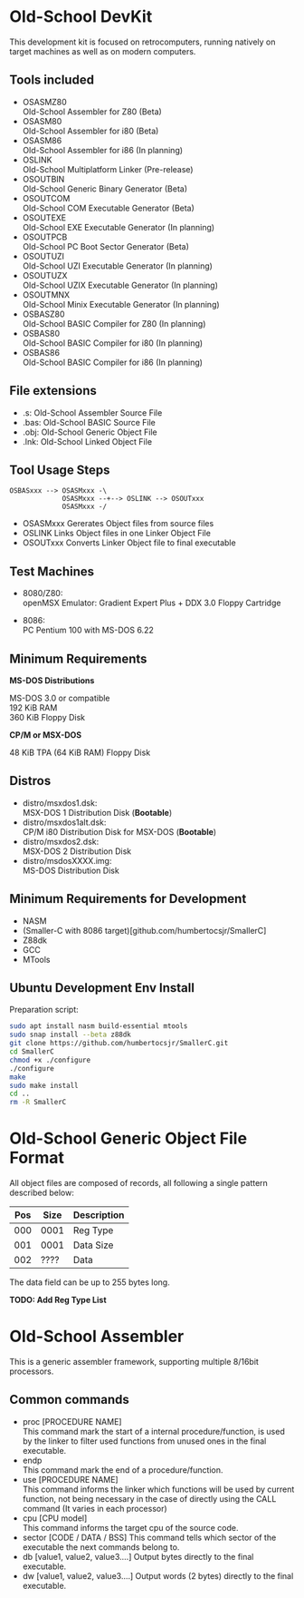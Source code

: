 Old-School DevKit
=================

This development kit is focused on retrocomputers, running natively on target machines as well as on modern computers.

Tools included
--------------

- OSASMZ80 \
    Old-School Assembler for Z80 (Beta)
- OSASM80 \
    Old-School Assembler for i80 (Beta)
- OSASM86 \
    Old-School Assembler for i86 (In planning)
- OSLINK \
    Old-School Multiplatform Linker (Pre-release)
- OSOUTBIN \
    Old-School Generic Binary Generator (Beta)
- OSOUTCOM \
    Old-School COM Executable Generator (Beta)
- OSOUTEXE \
    Old-School EXE Executable Generator (In planning)
- OSOUTPCB \
    Old-School PC Boot Sector Generator (Beta)
- OSOUTUZI \
    Old-School UZI Executable Generator (In planning)
- OSOUTUZX \
    Old-School UZIX Executable Generator (In planning)
- OSOUTMNX \
    Old-School Minix Executable Generator (In planning)
- OSBASZ80 \
    Old-School BASIC Compiler for Z80 (In planning)
- OSBAS80 \
    Old-School BASIC Compiler for i80 (In planning)
- OSBAS86 \
    Old-School BASIC Compiler for i86 (In planning)

File extensions
---------------

- .s: Old-School Assembler Source File
- .bas: Old-School BASIC Source File
- .obj: Old-School Generic Object File
- .lnk: Old-School Linked Object File

Tool Usage Steps
----------------

```
OSBASxxx --> OSASMxxx -\
             OSASMxxx --+--> OSLINK --> OSOUTxxx
             OSASMxxx -/
```

- OSASMxxx Gererates Object files from source files
- OSLINK Links Object files in one Linker Object File
- OSOUTxxx Converts Linker Object file to final executable

Test Machines
-------------

- 8080/Z80: \
    openMSX Emulator: Gradient Expert Plus + DDX 3.0 Floppy Cartridge

- 8086: \
    PC Pentium 100 with MS-DOS 6.22

Minimum Requirements
--------------------

**MS-DOS Distributions**

MS-DOS 3.0 or compatible \
192 KiB RAM \
360 KiB Floppy Disk

**CP/M or MSX-DOS**

48 KiB TPA (64 KiB RAM)
Floppy Disk

Distros
-------

- distro/msxdos1.dsk: \
    MSX-DOS 1 Distribution Disk (**Bootable**)
- distro/msxdos1alt.dsk: \
    CP/M i80 Distribution Disk for MSX-DOS (**Bootable**)
- distro/msxdos2.dsk: \
    MSX-DOS 2 Distribution Disk
- distro/msdosXXXX.img: \
    MS-DOS Distribution Disk

Minimum Requirements for Development
------------------------------------

- NASM
- (Smaller-C with 8086 target)[github.com/humbertocsjr/SmallerC]
- Z88dk
- GCC
- MTools

Ubuntu Development Env Install
------------------------------

Preparation script:

```sh
sudo apt install nasm build-essential mtools
sudo snap install --beta z88dk
git clone https://github.com/humbertocsjr/SmallerC.git
cd SmallerC
chmod +x ./configure
./configure
make 
sudo make install
cd ..
rm -R SmallerC
```

Old-School Generic Object File Format
=====================================

All object files are composed of records, all following a single pattern described below:

| Pos | Size | Description |
|-----|------|-------------|
| 000 | 0001 | Reg Type    |
| 001 | 0001 | Data Size   |
| 002 | ???? | Data        |

The data field can be up to 255 bytes long.

**TODO: Add Reg Type List**

Old-School Assembler
====================

This is a generic assembler framework, supporting multiple 8/16bit processors.

Common commands
---------------

- proc [PROCEDURE NAME] \
    This command mark the start of a internal procedure/function, is used by the linker to filter used functions from unused ones in the final executable.
- endp \
    This command mark the end of a procedure/function.
- use [PROCEDURE NAME] \
    This command informs the linker which functions will be used by current function, not being necessary in the case of directly using the CALL command (It varies in each processor)
- cpu [CPU model] \
    This command informs the target cpu of the source code.
- sector [CODE / DATA / BSS]
    This command tells which sector of the executable the next commands belong to.
- db [value1, value2, value3....]
    Output bytes directly to the final executable.
- dw [value1, value2, value3....]
    Output words (2 bytes) directly to the final executable.
